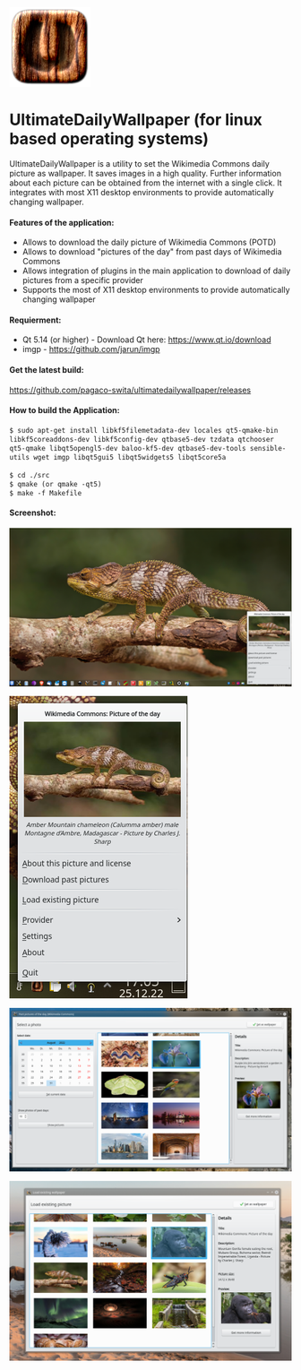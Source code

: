 ![Icon](https://github.com/pagaco-swita/ultimatedailywallpaper/blob/main/src/ultimatedesktopwallpaper_icon.png)

# UltimateDailyWallpaper (for linux based operating systems)
UltimateDailyWallpaper is a utility to set the Wikimedia Commons daily picture as wallpaper. It saves images in a high quality. Further information about each picture can be obtained from the internet with a single click. It integrates with most X11 desktop environments to provide automatically changing wallpaper.
<br>
#### Features of the application: <br />
 * Allows to download the daily picture of Wikimedia Commons (POTD)
 * Allows to download "pictures of the day" from past days of Wikimedia Commons
 * Allows integration of plugins in the main application to download of daily pictures from a specific provider
 * Supports the most of X11 desktop environments to provide automatically changing wallpaper

#### Requierment: <br />
* Qt 5.14 (or higher) - Download Qt here: https://www.qt.io/download
* imgp - https://github.com/jarun/imgp

#### Get the latest build:<br />
<a href="hhttps://github.com/pagaco-swita/ultimatedailywallpaper/releases">https://github.com/pagaco-swita/ultimatedailywallpaper/releases</a>

#### How to build the Application:

```
$ sudo apt-get install libkf5filemetadata-dev locales qt5-qmake-bin libkf5coreaddons-dev libkf5config-dev qtbase5-dev tzdata qtchooser qt5-qmake libqt5opengl5-dev baloo-kf5-dev qtbase5-dev-tools sensible-utils wget imgp libqt5gui5 libqt5widgets5 libqt5core5a

$ cd ./src
$ qmake (or qmake -qt5)
$ make -f Makefile
``` 

#### Screenshot: <br />
![Screenshot](https://github.com/pagaco-swita/ultimatedailywallpaper/blob/main/screenshots/desktop_main_app.png)

![Screenshot](https://github.com/pagaco-swita/ultimatedailywallpaper/blob/main/screenshots/main_menu_new.png)

![Screenshot](https://github.com/pagaco-swita/ultimatedailywallpaper/blob/main/screenshots/download_picture.png)

![Screenshot](https://github.com/pagaco-swita/ultimatedailywallpaper/blob/main/screenshots/load_existing_wallpapers.png)

